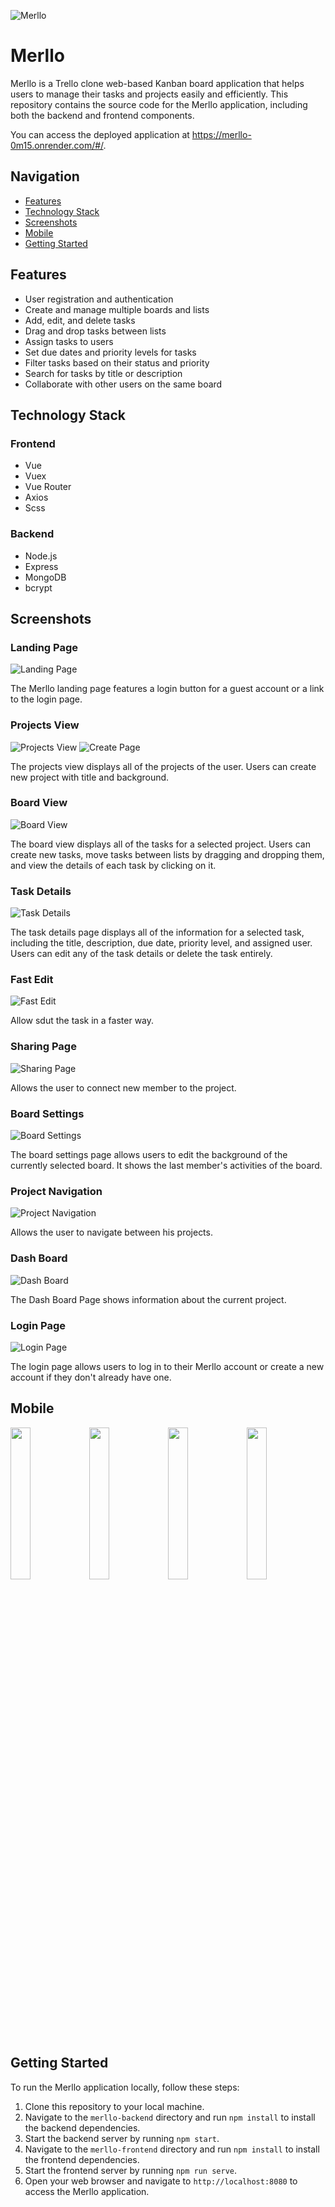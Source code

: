 ![Merllo](screenshots/merllo.png)

# Merllo

Merllo is a Trello clone web-based Kanban board application that helps users to manage their tasks and projects easily and efficiently. This repository contains the source code for the Merllo application, including both the backend and frontend components.

You can access the deployed application at https://merllo-0m15.onrender.com/#/.

## Navigation

- [Features](#features)
- [Technology Stack](#technology-stack)
- [Screenshots](#screenshots)
- [Mobile](#mobile)
- [Getting Started](#getting-started)

## Features

- User registration and authentication
- Create and manage multiple boards and lists
- Add, edit, and delete tasks
- Drag and drop tasks between lists
- Assign tasks to users
- Set due dates and priority levels for tasks
- Filter tasks based on their status and priority
- Search for tasks by title or description
- Collaborate with other users on the same board

## Technology Stack

### Frontend
- Vue
- Vuex
- Vue Router
- Axios
- Scss

### Backend
- Node.js
- Express
- MongoDB
- bcrypt

## Screenshots

### Landing Page
![Landing Page](screenshots/1.png)

The Merllo landing page features a login button for a guest account or a link to the login page.

### Projects View
![Projects View](screenshots/2.png)
![Create Page](screenshots/3.png)

The projects view displays all of the projects of the user. Users can create new project with title and background.

### Board View
![Board View](screenshots/4.png)

The board view displays all of the tasks for a selected project. Users can create new tasks, move tasks between lists by dragging and dropping them, and view the details of each task by clicking on it.

### Task Details
![Task Details](screenshots/5.png)

The task details page displays all of the information for a selected task, including the title, description, due date, priority level, and assigned user. Users can edit any of the task details or delete the task entirely.

### Fast Edit
![Fast Edit](screenshots/11.png)

Allow sdut the task in a faster way.

### Sharing Page
![Sharing Page](screenshots/6.png)

Allows the user to connect new member to the project.

### Board Settings
![Board Settings](screenshots/7.png)

The board settings page allows users to edit the background of the currently selected board. It shows the last member's activities of the board.

### Project Navigation
![Project Navigation](screenshots/8.png)

Allows the user to navigate between his projects.

### Dash Board
![Dash Board](screenshots/9.png)

The Dash Board Page shows information about the current project.

### Login Page
![Login Page](screenshots/10.png)

The login page allows users to log in to their Merllo account or create a new account if they don't already have one.

## Mobile

<img src="screenshots/12.png" width=25%/><img src="screenshots/13.png" width=25%/><img src="screenshots/14.png" width=25%/><img src="screenshots/15.png" width=25%/>

## Getting Started

To run the Merllo application locally, follow these steps:

1. Clone this repository to your local machine.
2. Navigate to the `merllo-backend` directory and run `npm install` to install the backend dependencies.
3. Start the backend server by running `npm start`.
4. Navigate to the `merllo-frontend` directory and run `npm install` to install the frontend dependencies.
5. Start the frontend server by running `npm run serve`.
6. Open your web browser and navigate to `http://localhost:8080` to access the Merllo application.
